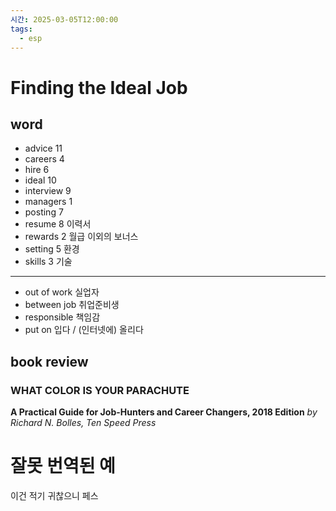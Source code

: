 ```yaml
---
시간: 2025-03-05T12:00:00
tags:
  - esp
---
```

# Finding the Ideal Job
## word 

 - advice 11 
 - careers 4
 - hire 6 
 - ideal  10 
 - interview 9 
 - managers 1
 - posting 7 
 - resume 8 
   이력서
 - rewards 2 
   월급 이외의 보너스
 - setting 5 
   환경
 - skills 3 
   기술 
---
 - out of work
   실업자
 - between job
   취업준비생
 - responsible
   책임감 
 - put on
   입다 / (인터넷에) 올리다

## book review

### WHAT COLOR IS YOUR PARACHUTE
 **A Practical Guide for Job-Hunters and Career Changers, 2018 Edition**
 *by Richard N. Bolles, Ten Speed Press*
 

# 잘못 번역된 예 
이건 적기 귀찮으니 페스 
